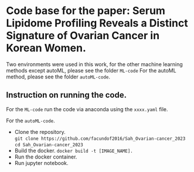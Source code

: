 # Code base for the paper: Serum Lipidome Profiling Reveals a Distinct Signature of Ovarian Cancer in Korean Women.

Two environments were used in this work, for the other machine learning methods except autoML, please see the folder `ML-code`
For the autoML method, please see the folder `autoML-code`.

## Instruction on running the code.

For the `ML-code` run the code via anaconda using the `xxxx.yaml` file. 

For the `autoML-code`. 
- Clone the repository. <br>
`git clone https://github.com/facundof2016/Sah_Ovarian-cancer_2023` <br>
`cd Sah_Ovarian-cancer_2023`
- Build the docker. 
`docker build -t [IMAGE_NAME].`
- Run the docker container. 
- Run jupyter notebook. 

